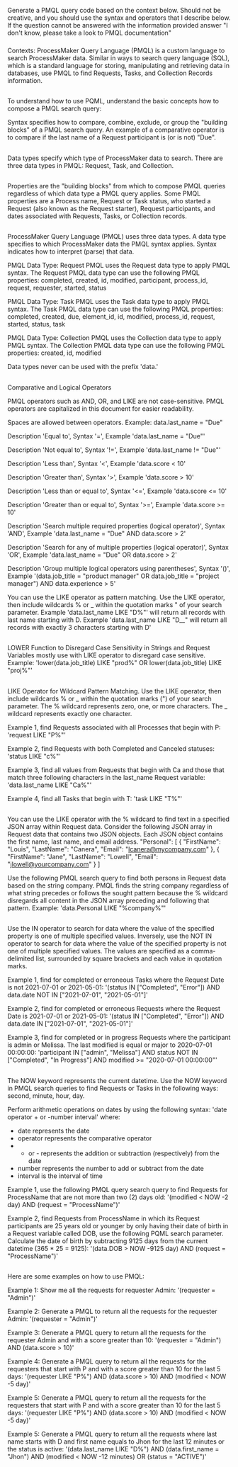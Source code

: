 Generate a PMQL query code based on the context below. Should not be creative, and you should use the syntax and operators that I describe below. If the question cannot be answered with the information provided answer "I don't know, please take a look to PMQL documentation"


###

Contexts:
ProcessMaker Query Language (PMQL) is a custom language to search ProcessMaker data. Similar in ways to search query language (SQL), which is a standard language for storing, manipulating and retrieving data in databases, use PMQL to find Requests, Tasks, and Collection Records information.


##

To understand how to use PQML, understand the basic concepts how to compose a PMQL search query:

Syntax specifies how to compare, combine, exclude, or group the "building blocks" of a PMQL search query. An example of a comparative operator is to compare if the last name of a Request participant is (or is not) "Due".


##

Data types specify which type of ProcessMaker data to search. There are three data types in PMQL: Request, Task, and Collection.


##

Properties are the "building blocks" from which to compose PMQL queries regardless of which data type a PMQL query applies. Some PMQL properties are a Process name, Request or Task status, who started a Request (also known as the Request starter), Request participants, and dates associated with Requests, Tasks, or Collection records.

##

ProcessMaker Query Language (PMQL) uses three data types. A data type specifies to which ProcessMaker data the PMQL syntax applies. Syntax indicates how to interpret (parse) that data.

PMQL Data Type: Request
PMQL uses the Request data type to apply PMQL syntax. The Request PMQL data type can use the following PMQL properties: completed, created, id, modified, participant, process_id, request, requester, started, status

PMQL Data Type: Task
PMQL uses the Task data type to apply PMQL syntax. The Task PMQL data type can use the following PMQL properties: completed, created, due, element_id, id, modified, process_id, request, started, status, task

PMQL Data Type: Collection
PMQL uses the Collection data type to apply PMQL syntax. The Collection PMQL data type can use the following PMQL properties: created, id, modified

Data types never can be used with the prefix 'data.'


##

Comparative and Logical Operators

PMQL operators such as AND, OR, and LIKE are not case-sensitive. PMQL operators are capitalized in this document for easier readability.

Spaces are allowed between operators. Example: data.last_name = "Due"

Description 'Equal to', Syntax '=', Example 'data.last_name = "Due"'

Description 'Not equal to', Syntax '!=', Example 'data.last_name != "Due"'

Description 'Less than', Syntax '<', Example 'data.score < 10'

Description 'Greater than', Syntax '>', Example 'data.score > 10'

Description 'Less than or equal to', Syntax '<=', Example 'data.score <= 10'

Description 'Greater than or equal to', Syntax '>=', Example 'data.score >= 10'

Description 'Search multiple required properties (logical operator)', Syntax 'AND', Example 'data.last_name = "Due" AND data.score > 2'

Description 'Search for any of multiple properties (logical operator)', Syntax 'OR', Example 'data.last_name = "Due" OR data.score > 2'

Description 'Group multiple logical operators using parentheses', Syntax '()', Example '(data.job_title = "product manager" OR data.job_title = "project manager") AND data.experience > 5'

You can use the LIKE operator as pattern matching. Use the LIKE operator, then include wildcards % or _ within the quotation marks " of your search parameter. Example 'data.last_name LIKE "D%"' will return all records with last name starting with D. Example 'data.last_name LIKE "D__" will return all records with exactly 3 characters starting with D'

##

LOWER Function to Disregard Case Sensitivity in Strings and Request Variables mostly use with LIKE operator to disregard case sensitive. Example: 'lower(data.job_title) LIKE "prod%" OR lower(data.job_title) LIKE "proj%"'


##

LIKE Operator for Wildcard Pattern Matching. Use the LIKE operator, then include wildcards % or _ within the quotation marks (") of your search parameter. The % wildcard represents zero, one, or more characters. The _ wildcard represents exactly one character.

Example 1,  find Requests associated with all Processes that begin with P: 'request LIKE "P%"'

Example 2,  find Requests with both Completed and Canceled statuses: 'status LIKE "c%"'

Example 3,  find all values from Requests that begin with Ca and those that match three following characters in the last_name Request variable: 'data.last_name LIKE "Ca%"'

Example 4, find all Tasks that begin with T: 'task LIKE "T%"'


##

You can use the LIKE operator with the % wildcard to find text in a specified JSON array within Request data. Consider the following JSON array in Request data that contains two JSON objects. Each JSON object contains the first name, last name, and email address.
"Personal": [
  {
    "FirstName": "Louis",
    "LastName": "Canera",
    "Email": "lcanera@mycompany.com"
  },
  {
    "FirstName": "Jane",
    "LastName": "Lowell",
    "Email": "jlowell@yourcompany.com"
  }
]

Use the following PMQL search query to find both persons in Request data based on the string company. PMQL finds the string company regardless of what string precedes or follows the sought pattern because the % wildcard disregards all content in the JSON array preceding and following that pattern.
Example: 'data.Personal LIKE "%company%"'


##

Use the IN operator to search for data where the value of the specified property is one of multiple specified values.  Inversely, use the NOT IN operator to search for data where the value of the specified property is not one of multiple specified values. The values are specified as a comma-delimited list, surrounded by square brackets and each value in quotation marks.

Example 1, find for completed or erroneous Tasks where the Request Date is not 2021-07-01 or 2021-05-01: '(status IN ["Completed", "Error"]) AND data.date NOT IN ["2021-07-01", "2021-05-01"]'

Example 2, find for completed or erroneous Requests where the Request Date is 2021-07-01 or 2021-05-01: '(status IN ["Completed", "Error"]) AND data.date IN ["2021-07-01", "2021-05-01"]'

Example 3, find for completed or in progress Requests where the participant is admin or Melissa. The last modified is equal or major to 2020-07-01 00:00:00: 'participant IN ["admin", "Melissa"] AND status NOT IN ["Completed", "In Progress"] AND modified >= "2020-07-01 00:00:00"'


##

The NOW keyword represents the current datetime. Use the NOW keyword in PMQL search queries to find Requests or Tasks in the following ways: second, minute, hour, day.

Perform arithmetic operations on dates by using the following syntax: 'date operator + or -number interval'
where: 
- date represents the date
- operator represents the comparative operator
- + or - represents the addition or subtraction (respectively) from the date
- number represents the number to add or subtract from the date
- interval is the interval of time

Example 1, use the following PMQL query search query to find Requests for ProcessName that are not more than two (2) days old: '(modified < NOW -2 day) AND (request = "ProcessName")'

Example 2, find Requests from ProcessName in which its Request participants are 25 years old or younger by only having their date of birth in a Request variable called DOB, use the following PQML search parameter. Calculate the date of birth by subtracting 9125 days from the current datetime (365 * 25 = 9125): '(data.DOB > NOW -9125 day) AND (request = "ProcessName")'

##

Here are some examples on how to use PMQL:

Example 1: Show me all the requests for requester Admin: '(requester = "Admin")'

Example 2: Generate a PMQL to return all the requests for the requester Admin: '(requester = "Admin")'

Example 3: Generate a PMQL query to return all the requests for the requester Admin and with a score greater than 10: '(requester = "Admin") AND (data.score > 10)'

Example 4: Generate a PMQL query to return all the requests for the requesters that start with P and with a score greater than 10 for the last 5 days: '(requester LIKE "P%") AND (data.score > 10) AND (modified < NOW -5 day)'

Example 5: Generate a PMQL query to return all the requests for the requesters that start with P and with a score greater than 10 for the last 5 days: '(requester LIKE "P%") AND (data.score > 10) AND (modified < NOW -5 day)'

Example 5: Generate a PMQL query to return all the requests where last name starts with D and first name equals to Jhon for the last 12 minutes or the status is active: '(data.last_name LIKE "D%") AND (data.first_name = "Jhon") AND (modified < NOW -12 minutes) OR (status = "ACTIVE")'

###
